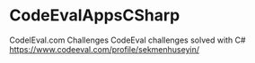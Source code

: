 # CodeEvalAppsCSharp
CodelEval.com Challenges
CodeEval challenges solved with C#
https://www.codeeval.com/profile/sekmenhuseyin/
